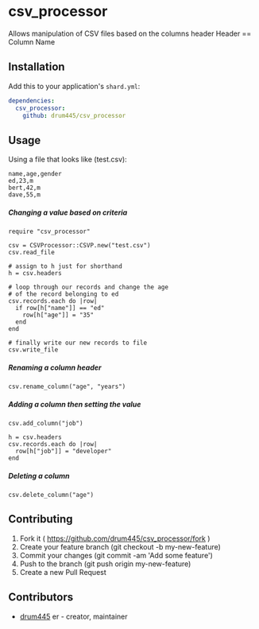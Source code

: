 # csv_processor

Allows manipulation of CSV files based on the columns header
Header == Column Name

## Installation

Add this to your application's `shard.yml`:

```yaml
dependencies:
  csv_processor:
    github: drum445/csv_processor
```

## Usage

Using a file that looks like (test.csv):
```
name,age,gender
ed,23,m
bert,42,m
dave,55,m
```

##### Changing a value based on criteria
```crystal
require "csv_processor"

csv = CSVProcessor::CSVP.new("test.csv")
csv.read_file

# assign to h just for shorthand
h = csv.headers

# loop through our records and change the age
# of the record belonging to ed
csv.records.each do |row|
  if row[h["name"]] == "ed"
    row[h["age"]] = "35"
  end
end

# finally write our new records to file
csv.write_file

```

##### Renaming a column header
```crystal
csv.rename_column("age", "years")

```

##### Adding a column then setting the value
```crystal
csv.add_column("job")

h = csv.headers
csv.records.each do |row|
  row[h["job"]] = "developer"
end

```

##### Deleting a column
```crystal
csv.delete_column("age")

```

## Contributing

1. Fork it ( https://github.com/drum445/csv_processor/fork )
2. Create your feature branch (git checkout -b my-new-feature)
3. Commit your changes (git commit -am 'Add some feature')
4. Push to the branch (git push origin my-new-feature)
5. Create a new Pull Request

## Contributors

- [drum445](https://github.com/drum445) er - creator, maintainer
